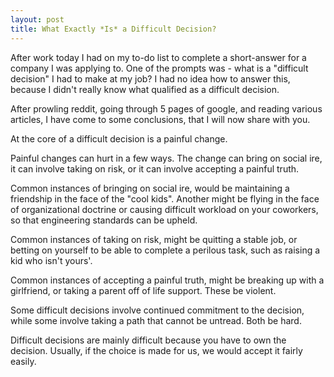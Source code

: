 ```yaml
---
layout: post
title: What Exactly *Is* a Difficult Decision?
---
```


After work today I had on my to-do list to complete a short-answer for a company I was applying to. One of the prompts was - what is a "difficult decision" I had to make at my job? I had no idea how to answer this, because I didn't really know what qualified as a difficult decision. 

After prowling reddit, going through 5 pages of google, and reading various articles, I have come to some conclusions, that I will now share with you. 

At the core of a difficult decision is a painful change. 


Painful changes can hurt in a few ways. The change can bring on social ire, it can involve taking on risk, or it can involve accepting a painful truth. 

Common instances of bringing on social ire, would be maintaining a friendship in the face of the "cool kids". Another might be flying in the face of organizational doctrine or causing difficult workload on your coworkers, so that engineering standards can be upheld. 

Common instances of taking on risk, might be quitting a stable job, or betting on yourself to be able to complete a perilous task, such as raising a kid who isn't yours'. 

Common instances of accepting a painful truth, might be breaking up with a girlfriend, or taking a parent off of life support. These be violent. 

Some difficult decisions involve continued commitment to the decision, while some involve taking a path that cannot be untread. Both be hard. 

Difficult decisions are mainly difficult because you have to own the decision. Usually, if the choice is made for us, we would accept it fairly easily. 

